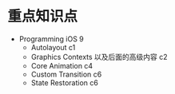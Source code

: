 # 重点知识点

+ Programming iOS 9
	+ Autolayout c1
	+ Graphics Contexts 以及后面的高级内容 c2
	+ Core Animation c4
	+ Custom Transition c6
	+ State Restoration c6

